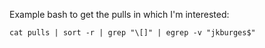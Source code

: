 Example bash to get the pulls in which I'm interested:

```
cat pulls | sort -r | grep "\[]" | egrep -v "jkburges$"
```


